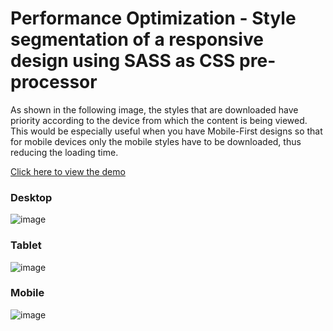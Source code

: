 # Performance Optimization - Style segmentation of a responsive design using SASS as CSS pre-processor

As shown in the following image, the styles that are downloaded have priority according to the device from which the content is being viewed. This would be especially useful when you have Mobile-First designs so that for mobile devices only the mobile styles have to be downloaded, thus reducing the loading time.

[Click here to view the demo](https://monterourena.github.io/performance-optimization-responsive-design-sass/)

### Desktop
![image](https://user-images.githubusercontent.com/117543842/208227794-083c4bd0-02c7-48ce-9d6f-024d81f67486.png)

### Tablet
![image](https://user-images.githubusercontent.com/117543842/208227807-58ca6060-a309-4026-8e90-eb293769dba4.png)

### Mobile
![image](https://user-images.githubusercontent.com/117543842/208227816-af6d9b11-1fe2-44b5-b87d-54503a2353b5.png)



